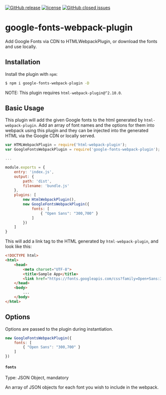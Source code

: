 [![GitHub release](https://img.shields.io/github/release/truenegative/google-fonts-webpack-plugin.svg?maxAge=2592000?style=flat-square)](https://github.com/truenegative/google-fonts-webpack-plugin/releases) 
[![license](https://img.shields.io/github/license/truenegative/google-fonts-webpack-plugin.svg?maxAge=2592000)](https://www.gnu.org/licenses/gpl-3.0.en.html)
[![GitHub closed issues](https://img.shields.io/github/issues-closed/truenegative/google-fonts-webpack-plugin.svg?maxAge=2592000?style=flat-square)](https://img.shields.io/github/license/truenegative/google-fonts-webpack-plugin.svg?maxAge=2592000)

# google-fonts-webpack-plugin
Add Google Fonts via CDN to HTMLWebpackPlugin, or download the fonts and use locally.


## Installation
Install the plugin with `npm`:
```sh 
$ npm i google-fonts-webpack-plugin -D 
```

NOTE: This plugin requires `html-webpack-plugin@^2.10.0`.

## Basic Usage

This plugin will add the given Google fonts to the html generated by `html-webpack-plugin`. Add an array of font names and the options for them into webpack using this plugin and they can be injected into the generated HTML via the Google CDN or locally served.

```js
var HTMLWebpackPlugin = require('html-webpack-plugin');
var GoogleFontsWebpackPlugin = require('google-fonts-webpack-plugin');

...

module.exports = {
    entry: 'index.js',
    output: {
        path: 'dist',
        filename: 'bundle.js'
    },
    plugins: [
        new HtmlWebpackPlugin(),
        new GoogleFontsWebpackPlugin({
            fonts: [
                { "Open Sans": "300,700" }
            ]
        })
    ]
}

```

This will add a link tag to the HTML generated by `html-webpack-plugin`, and look like this:
```html
<!DOCTYPE html>
<html>
    <head>
        <meta charset="UTF-8">
        <title>Sample App</title>
        <link href="https://fonts.googleapis.com/css?family=Open+Sans:300,700" rel="stylesheet"/>
    </head>
    <body>
        ...
    </body>
</html>
```

## Options 
Options are passed to the plugin during instantiation.

```js
new GoogleFontsWebpackPlugin({
    fonts: [
        { "Open Sans": "300,700" }
    ]
})
```

#### `fonts`
Type: JSON Object, mandatory

An array of JSON objects for each font you wish to include in the webpack.

